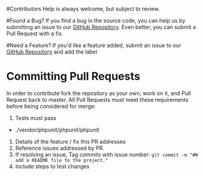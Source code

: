 #Contributors
Help is always welcome, but subject to review.

#Found a Bug?
If you find a bug in the source code, you can help us by submitting an issue to our [GitHub Repository][github]. Even better, you can submit a Pull Request  with a fix.

#Need a Feature?
If you'd like a feature added, submit an issue to our [GitHub Repository][github] and add the label 

# Committing Pull Requests
In order to contribute fork the repository as your own, work on it, and Pull Request back to master.
All Pull Requests must meet these requirements before being considered for merge:
1. Tests must pass
  - ./vendor/phpunit/phpunit/phpunit
1. Details of the feature / fix this PR addresses
1. Reference issues addressed by PR. 
1. If resolving an issue, Tag commits with issue number: `git commit -m "#N add a README file to the project."`
1. Include steps to test changes

[github]: https://github.com/spam-n-eggs/laravel-mysqlite
